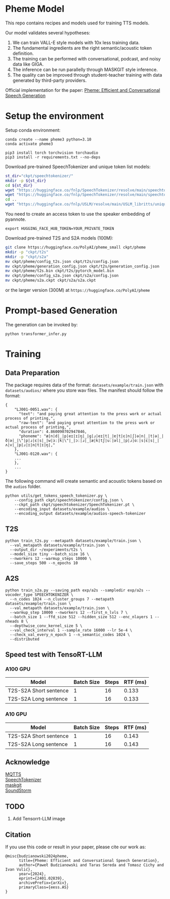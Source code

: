 # Pheme Model
This repo contains recipes and models used for training TTS models.

Our model validates several hypotheses:
1. We can train VALL-E style models with 10x less training data.
2. The fundamental ingredients are the right semantic/acoustic token definition.
3. The training can be performed with conversational, podcast, and noisy data like GIGA.
4. The inference can be run parallelly through MASKGIT style inference.
5. The quality can be improved through student-teacher training with data generated by third-party providers.


Official implementation for the paper: [Pheme: Efficient and Conversational Speech Generation](https://arxiv.org/pdf/2401.02839.pdf)

# Setup the environment
Setup conda environment:
``` 
conda create --name pheme3 python=3.10
conda activate pheme3

pip3 install torch torchvision torchaudio
pip3 install -r requirements.txt --no-deps
```

Download pre-trained SpeechTokenizer and unique token list models:
``` bash
st_dir="ckpt/speechtokenizer/"
mkdir -p ${st_dir}
cd ${st_dir}
wget "https://huggingface.co/fnlp/SpeechTokenizer/resolve/main/speechtokenizer_hubert_avg/SpeechTokenizer.pt"
wget "https://huggingface.co/fnlp/SpeechTokenizer/resolve/main/speechtokenizer_hubert_avg/config.json" 
cd ..
wget "https://huggingface.co/fnlp/USLM/resolve/main/USLM_libritts/unique_text_tokens.k2symbols" 
```

You need to create an access token to use the speaker embedding of pyannote.
```
export HUGGING_FACE_HUB_TOKEN=YOUR_PRIVATE_TOKEN
```

Download pre-trained T2S and S2A models (100M):
``` bash
git clone https://huggingface.co/PolyAI/pheme_small ckpt/pheme
mkdir -p "ckpt/t2s"
mkdir -p "ckpt/s2a"
mv ckpt/pheme/config_t2s.json ckpt/t2s/config.json
mv ckpt/pheme/generation_config.json ckpt/t2s/generation_config.json
mv ckpt/pheme/t2s.bin ckpt/t2s/pytorch_model.bin
mv ckpt/pheme/config_s2a.json ckpt/s2a/config.json
mv ckpt/pheme/s2a.ckpt ckpt/s2a/s2a.ckpt
```
or the larger version (300M) at `https://huggingface.co/PolyAI/pheme`

# Prompt-based Generation
The generation can be invoked by:
```
python transformer_infer.py
```
# Training

## Data Preparation
The package requires data of the format: `datasets/example/train.json` with `datasets/audios/` where you store wav files.
The manifest should follow the format:
```
{
    "LJ001-0051.wav": {
      "text": "and paying great attention to the press work or actual process of printing,",
      "raw-text": "and paying great attention to the press work or actual process of printing,",
      "duration": 4.860090702947846,
      "phoneme": "æ|n|d|_|p|eɪ|ɪ|ŋ|_|ɡ|ɹ|eɪ|t|_|ɐ|t|ɛ|n|ʃ|ə|n|_|t|ə|_|ð|ə|_|\"|p|ɹ|ɛ|s|_|w|ɜː|k|\"|_|ɔː|ɹ|_|æ|k|tʃ|uː|əl|_|p|ɹ|ɑː|s|ɛ|s|_|ʌ|v|_|p|ɹ|ɪ|n|t|ɪ|ŋ|,"
    },
    "LJ001-0120.wav": {
    ...
    },
    ...
}

```
The following command will create semantic and acoustic tokens based on the `audios` folder.
```
python utils/get_tokens_speech_tokenizer.py \
    --config_path ckpt/speechtokenizer/config.json \
    --ckpt_path ckpt/speechtokenizer/SpeechTokenizer.pt \
    --encoding_input datasets/example/audios \
    --encoding_output datasets/example/audios-speech-tokenizer
```
## T2S
```
python train_t2s.py --metapath datasets/example/train.json \
  --val_metapath datasets/example/train.json \
  --output_dir ~/experiments/t2s \
  --model_size tiny --batch_size 16 \
  --nworkers 12 --warmup_steps 10000 \
  --save_steps 500 --n_epochs 10
```
## A2S
```
python train_s2a.py --saving_path exp/a2s --sampledir exp/a2s --vocoder_type SPEECHTOKENIZER \
  --n_codes 1024 --n_cluster_groups 7 --metapath datasets/example/train.json \
  --val_metapath datasets/example/train.json \
  --warmup_step 10000 --nworkers 12 --first_n_lvls 7 \
  --batch_size 1 --ffd_size 512 --hidden_size 512 --enc_nlayers 1 --nheads 8 \
  --depthwise_conv_kernel_size 5 \
  --val_check_interval 1 --sample_rate 16000 --lr 5e-4 \
  --check_val_every_n_epoch 1 --n_semantic_codes 1024 \
  --distributed
```

## Speed test with TensoRT-LLM 
### A100 GPU
| Model                        | Batch Size |  Steps | RTF (ms) |
| --------------------------- | --------- | ----------- | ----------- |
| T2S-S2A Short sentence       | 1         | 16 |                 0.133 |
| T2S-S2A Long sentence        | 1      |  16       |                 0.133 |

### A10 GPU
| Model                        | Batch Size |  Steps | RTF (ms) |
| --------------------------- | --------- | ----------- | ----------- |
| T2S-S2A Short sentence      | 1         | 16      |                 0.143 |
| T2S-S2A Long sentence       | 1           |  16       |                 0.143 |


## Acknowledge
[MQTTS](https://github.com/b04901014/MQTTS)\
[SpeechTokenizer](https://github.com/ZhangXInFD/soundstorm-speechtokenizer)\
[maskgit](https://github.com/google-research/maskgit)\
[SoundStorm](https://github.com/lifeiteng/SoundStorm)

## TODO
1. Add Tensorrt-LLM image

## Citation
If you use this code or result in your paper, please cite our work as:
```Tex
@misc{budzianowski2024pheme,
      title={Pheme: Efficient and Conversational Speech Generation}, 
      author={Paweł Budzianowski and Taras Sereda and Tomasz Cichy and Ivan Vulić},
      year={2024},
      eprint={2401.02839},
      archivePrefix={arXiv},
      primaryClass={eess.AS}
}
```
